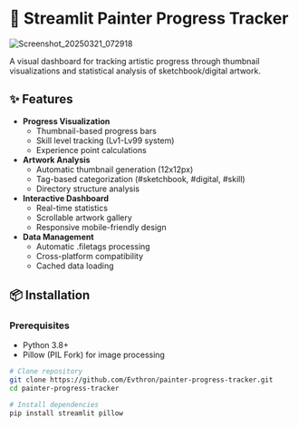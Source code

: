 # 🎨 Streamlit Painter Progress Tracker

![Screenshot_20250321_072918](https://github.com/user-attachments/assets/d5e80f71-de65-42f3-ba9f-17f502ecb757)

A visual dashboard for tracking artistic progress through thumbnail visualizations and statistical analysis of sketchbook/digital artwork.

## ✨ Features

- **Progress Visualization**
  - Thumbnail-based progress bars
  - Skill level tracking (Lv1-Lv99 system)
  - Experience point calculations
- **Artwork Analysis**
  - Automatic thumbnail generation (12x12px)
  - Tag-based categorization (#sketchbook, #digital, #skill)
  - Directory structure analysis
- **Interactive Dashboard**
  - Real-time statistics
  - Scrollable artwork gallery
  - Responsive mobile-friendly design
- **Data Management**
  - Automatic .filetags processing
  - Cross-platform compatibility
  - Cached data loading

## 📦 Installation

### Prerequisites
- Python 3.8+
- Pillow (PIL Fork) for image processing

```bash
# Clone repository
git clone https://github.com/Evthron/painter-progress-tracker.git
cd painter-progress-tracker

# Install dependencies
pip install streamlit pillow
